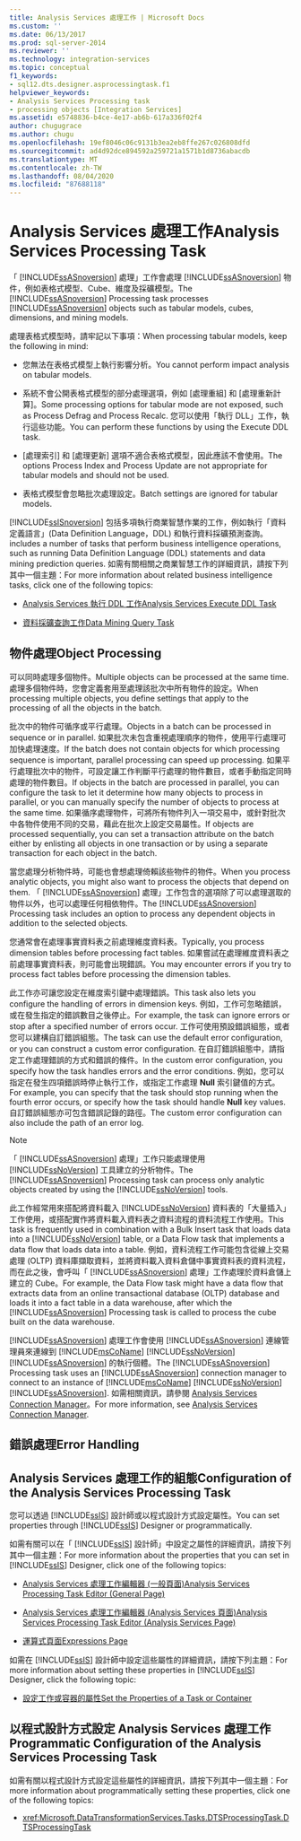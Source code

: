 ```yaml
---
title: Analysis Services 處理工作 | Microsoft Docs
ms.custom: ''
ms.date: 06/13/2017
ms.prod: sql-server-2014
ms.reviewer: ''
ms.technology: integration-services
ms.topic: conceptual
f1_keywords:
- sql12.dts.designer.asprocessingtask.f1
helpviewer_keywords:
- Analysis Services Processing task
- processing objects [Integration Services]
ms.assetid: e5748836-b4ce-4e17-ab6b-617a336f02f4
author: chugugrace
ms.author: chugu
ms.openlocfilehash: 19ef8046c06c9131b3ea2eb8ffe267c026808dfd
ms.sourcegitcommit: ad4d92dce894592a259721a1571b1d8736abacdb
ms.translationtype: MT
ms.contentlocale: zh-TW
ms.lasthandoff: 08/04/2020
ms.locfileid: "87688118"
---
```

# <a name="analysis-services-processing-task"></a><span data-ttu-id="b8722-102">Analysis Services 處理工作</span><span class="sxs-lookup"><span data-stu-id="b8722-102">Analysis Services Processing Task</span></span>
  <span data-ttu-id="b8722-103">「 [!INCLUDE[ssASnoversion](../../includes/ssasnoversion-md.md)] 處理」工作會處理 [!INCLUDE[ssASnoversion](../../includes/ssasnoversion-md.md)] 物件，例如表格式模型、Cube、維度及採礦模型。</span><span class="sxs-lookup"><span data-stu-id="b8722-103">The [!INCLUDE[ssASnoversion](../../includes/ssasnoversion-md.md)] Processing task processes [!INCLUDE[ssASnoversion](../../includes/ssasnoversion-md.md)] objects such as tabular models, cubes, dimensions, and mining models.</span></span>  
  
 <span data-ttu-id="b8722-104">處理表格式模型時，請牢記以下事項：</span><span class="sxs-lookup"><span data-stu-id="b8722-104">When processing tabular models, keep the following in mind:</span></span>  
  
-   <span data-ttu-id="b8722-105">您無法在表格式模型上執行影響分析。</span><span class="sxs-lookup"><span data-stu-id="b8722-105">You cannot perform impact analysis on tabular models.</span></span>  
  
-   <span data-ttu-id="b8722-106">系統不會公開表格式模型的部分處理選項，例如 [處理重組] 和 [處理重新計算]。</span><span class="sxs-lookup"><span data-stu-id="b8722-106">Some processing options for tabular mode are not exposed, such as Process Defrag and Process Recalc.</span></span> <span data-ttu-id="b8722-107">您可以使用「執行 DLL」工作，執行這些功能。</span><span class="sxs-lookup"><span data-stu-id="b8722-107">You can perform these functions by using the Execute DDL task.</span></span>  
  
-   <span data-ttu-id="b8722-108">[處理索引] 和 [處理更新] 選項不適合表格式模型，因此應該不會使用。</span><span class="sxs-lookup"><span data-stu-id="b8722-108">The options Process Index and Process Update are not appropriate for tabular models and should not be used.</span></span>  
  
-   <span data-ttu-id="b8722-109">表格式模型會忽略批次處理設定。</span><span class="sxs-lookup"><span data-stu-id="b8722-109">Batch settings are ignored for tabular models.</span></span>  
  
 [!INCLUDE[ssISnoversion](../../includes/ssisnoversion-md.md)] <span data-ttu-id="b8722-110">包括多項執行商業智慧作業的工作，例如執行「資料定義語言」(Data Definition Language，DDL) 和執行資料採礦預測查詢。</span><span class="sxs-lookup"><span data-stu-id="b8722-110">includes a number of tasks that perform business intelligence operations, such as running Data Definition Language (DDL) statements and data mining prediction queries.</span></span> <span data-ttu-id="b8722-111">如需有關相關之商業智慧工作的詳細資訊，請按下列其中一個主題：</span><span class="sxs-lookup"><span data-stu-id="b8722-111">For more information about related business intelligence tasks, click one of the following topics:</span></span>  
  
-   [<span data-ttu-id="b8722-112">Analysis Services 執行 DDL 工作</span><span class="sxs-lookup"><span data-stu-id="b8722-112">Analysis Services Execute DDL Task</span></span>](analysis-services-execute-ddl-task.md)  
  
-   [<span data-ttu-id="b8722-113">資料採礦查詢工作</span><span class="sxs-lookup"><span data-stu-id="b8722-113">Data Mining Query Task</span></span>](data-mining-query-task.md)  
  
## <a name="object-processing"></a><span data-ttu-id="b8722-114">物件處理</span><span class="sxs-lookup"><span data-stu-id="b8722-114">Object Processing</span></span>  
 <span data-ttu-id="b8722-115">可以同時處理多個物件。</span><span class="sxs-lookup"><span data-stu-id="b8722-115">Multiple objects can be processed at the same time.</span></span> <span data-ttu-id="b8722-116">處理多個物件時，您會定義套用至處理該批次中所有物件的設定。</span><span class="sxs-lookup"><span data-stu-id="b8722-116">When processing multiple objects, you define settings that apply to the processing of all the objects in the batch.</span></span>  
  
 <span data-ttu-id="b8722-117">批次中的物件可循序或平行處理。</span><span class="sxs-lookup"><span data-stu-id="b8722-117">Objects in a batch can be processed in sequence or in parallel.</span></span> <span data-ttu-id="b8722-118">如果批次未包含重視處理順序的物件，使用平行處理可加快處理速度。</span><span class="sxs-lookup"><span data-stu-id="b8722-118">If the batch does not contain objects for which processing sequence is important, parallel processing can speed up processing.</span></span> <span data-ttu-id="b8722-119">如果平行處理批次中的物件，可設定讓工作判斷平行處理的物件數目，或者手動指定同時處理的物件數目。</span><span class="sxs-lookup"><span data-stu-id="b8722-119">If objects in the batch are processed in parallel, you can configure the task to let it determine how many objects to process in parallel, or you can manually specify the number of objects to process at the same time.</span></span> <span data-ttu-id="b8722-120">如果循序處理物件，可將所有物件列入一項交易中，或針對批次中各物件使用不同的交易，藉此在批次上設定交易屬性。</span><span class="sxs-lookup"><span data-stu-id="b8722-120">If objects are processed sequentially, you can set a transaction attribute on the batch either by enlisting all objects in one transaction or by using a separate transaction for each object in the batch.</span></span>  
  
 <span data-ttu-id="b8722-121">當您處理分析物件時，可能也會想處理倚賴該些物件的物件。</span><span class="sxs-lookup"><span data-stu-id="b8722-121">When you process analytic objects, you might also want to process the objects that depend on them.</span></span> <span data-ttu-id="b8722-122">「 [!INCLUDE[ssASnoversion](../../includes/ssasnoversion-md.md)] 處理」工作包含的選項除了可以處理選取的物件以外，也可以處理任何相依物件。</span><span class="sxs-lookup"><span data-stu-id="b8722-122">The [!INCLUDE[ssASnoversion](../../includes/ssasnoversion-md.md)] Processing task includes an option to process any dependent objects in addition to the selected objects.</span></span>  
  
 <span data-ttu-id="b8722-123">您通常會在處理事實資料表之前處理維度資料表。</span><span class="sxs-lookup"><span data-stu-id="b8722-123">Typically, you process dimension tables before processing fact tables.</span></span> <span data-ttu-id="b8722-124">如果嘗試在處理維度資料表之前處理事實資料表，則可能會出現錯誤。</span><span class="sxs-lookup"><span data-stu-id="b8722-124">You may encounter errors if you try to process fact tables before processing the dimension tables.</span></span>  
  
 <span data-ttu-id="b8722-125">此工作亦可讓您設定在維度索引鍵中處理錯誤。</span><span class="sxs-lookup"><span data-stu-id="b8722-125">This task also lets you configure the handling of errors in dimension keys.</span></span> <span data-ttu-id="b8722-126">例如，工作可忽略錯誤，或在發生指定的錯誤數目之後停止。</span><span class="sxs-lookup"><span data-stu-id="b8722-126">For example, the task can ignore errors or stop after a specified number of errors occur.</span></span> <span data-ttu-id="b8722-127">工作可使用預設錯誤組態，或者您可以建構自訂錯誤組態。</span><span class="sxs-lookup"><span data-stu-id="b8722-127">The task can use the default error configuration, or you can construct a custom error configuration.</span></span> <span data-ttu-id="b8722-128">在自訂錯誤組態中，請指定工作處理錯誤的方式和錯誤的條件。</span><span class="sxs-lookup"><span data-stu-id="b8722-128">In the custom error configuration, you specify how the task handles errors and the error conditions.</span></span> <span data-ttu-id="b8722-129">例如，您可以指定在發生四項錯誤時停止執行工作，或指定工作處理 **Null** 索引鍵值的方式。</span><span class="sxs-lookup"><span data-stu-id="b8722-129">For example, you can specify that the task should stop running when the fourth error occurs, or specify how the task should handle **Null** key values.</span></span> <span data-ttu-id="b8722-130">自訂錯誤組態亦可包含錯誤記錄的路徑。</span><span class="sxs-lookup"><span data-stu-id="b8722-130">The custom error configuration can also include the path of an error log.</span></span>  
  
> [!NOTE]  
>  <span data-ttu-id="b8722-131">「 [!INCLUDE[ssASnoversion](../../includes/ssasnoversion-md.md)] 處理」工作只能處理使用 [!INCLUDE[ssNoVersion](../../includes/ssnoversion-md.md)] 工具建立的分析物件。</span><span class="sxs-lookup"><span data-stu-id="b8722-131">The [!INCLUDE[ssASnoversion](../../includes/ssasnoversion-md.md)] Processing task can process only analytic objects created by using the [!INCLUDE[ssNoVersion](../../includes/ssnoversion-md.md)] tools.</span></span>  
  
 <span data-ttu-id="b8722-132">此工作經常用來搭配將資料載入 [!INCLUDE[ssNoVersion](../../includes/ssnoversion-md.md)] 資料表的「大量插入」工作使用，或搭配實作將資料載入資料表之資料流程的資料流程工作使用。</span><span class="sxs-lookup"><span data-stu-id="b8722-132">This task is frequently used in combination with a Bulk Insert task that loads data into a [!INCLUDE[ssNoVersion](../../includes/ssnoversion-md.md)] table, or a Data Flow task that implements a data flow that loads data into a table.</span></span> <span data-ttu-id="b8722-133">例如，資料流程工作可能包含從線上交易處理 (OLTP) 資料庫擷取資料，並將資料載入資料倉儲中事實資料表的資料流程，而在此之後，會呼叫「 [!INCLUDE[ssASnoversion](../../includes/ssasnoversion-md.md)] 處理」工作處理於資料倉儲上建立的 Cube。</span><span class="sxs-lookup"><span data-stu-id="b8722-133">For example, the Data Flow task might have a data flow that extracts data from an online transactional database (OLTP) database and loads it into a fact table in a data warehouse, after which the [!INCLUDE[ssASnoversion](../../includes/ssasnoversion-md.md)] Processing task is called to process the cube built on the data warehouse.</span></span>  
  
 <span data-ttu-id="b8722-134">[!INCLUDE[ssASnoversion](../../includes/ssasnoversion-md.md)] 處理工作會使用 [!INCLUDE[ssASnoversion](../../includes/ssasnoversion-md.md)] 連線管理員來連線到 [!INCLUDE[msCoName](../../includes/msconame-md.md)] [!INCLUDE[ssNoVersion](../../includes/ssnoversion-md.md)] [!INCLUDE[ssASnoversion](../../includes/ssasnoversion-md.md)] 的執行個體。</span><span class="sxs-lookup"><span data-stu-id="b8722-134">The [!INCLUDE[ssASnoversion](../../includes/ssasnoversion-md.md)] Processing task uses an [!INCLUDE[ssASnoversion](../../includes/ssasnoversion-md.md)] connection manager to connect to an instance of [!INCLUDE[msCoName](../../includes/msconame-md.md)] [!INCLUDE[ssNoVersion](../../includes/ssnoversion-md.md)] [!INCLUDE[ssASnoversion](../../includes/ssasnoversion-md.md)].</span></span> <span data-ttu-id="b8722-135">如需相關資訊，請參閱 [Analysis Services Connection Manager](../connection-manager/analysis-services-connection-manager.md)。</span><span class="sxs-lookup"><span data-stu-id="b8722-135">For more information, see [Analysis Services Connection Manager](../connection-manager/analysis-services-connection-manager.md).</span></span>  
  
## <a name="error-handling"></a><span data-ttu-id="b8722-136">錯誤處理</span><span class="sxs-lookup"><span data-stu-id="b8722-136">Error Handling</span></span>  
  
## <a name="configuration-of-the-analysis-services-processing-task"></a><span data-ttu-id="b8722-137">Analysis Services 處理工作的組態</span><span class="sxs-lookup"><span data-stu-id="b8722-137">Configuration of the Analysis Services Processing Task</span></span>  
 <span data-ttu-id="b8722-138">您可以透過 [!INCLUDE[ssIS](../../includes/ssis-md.md)] 設計師或以程式設計方式設定屬性。</span><span class="sxs-lookup"><span data-stu-id="b8722-138">You can set properties through [!INCLUDE[ssIS](../../includes/ssis-md.md)] Designer or programmatically.</span></span>  
  
 <span data-ttu-id="b8722-139">如需有關可以在「 [!INCLUDE[ssIS](../../includes/ssis-md.md)] 設計師」中設定之屬性的詳細資訊，請按下列其中一個主題：</span><span class="sxs-lookup"><span data-stu-id="b8722-139">For more information about the properties that you can set in [!INCLUDE[ssIS](../../includes/ssis-md.md)] Designer, click one of the following topics:</span></span>  
  
-   [<span data-ttu-id="b8722-140">Analysis Services 處理工作編輯器 &#40;一般頁面&#41;</span><span class="sxs-lookup"><span data-stu-id="b8722-140">Analysis Services Processing Task Editor &#40;General Page&#41;</span></span>](../general-page-of-integration-services-designers-options.md)  
  
-   [<span data-ttu-id="b8722-141">Analysis Services 處理工作編輯器 &#40;Analysis Services 頁面&#41;</span><span class="sxs-lookup"><span data-stu-id="b8722-141">Analysis Services Processing Task Editor &#40;Analysis Services Page&#41;</span></span>](../analysis-services-processing-task-editor-analysis-services-page.md)  
  
-   [<span data-ttu-id="b8722-142">運算式頁面</span><span class="sxs-lookup"><span data-stu-id="b8722-142">Expressions Page</span></span>](../expressions/expressions-page.md)  
  
 <span data-ttu-id="b8722-143">如需在 [!INCLUDE[ssIS](../../includes/ssis-md.md)] 設計師中設定這些屬性的詳細資訊，請按下列主題：</span><span class="sxs-lookup"><span data-stu-id="b8722-143">For more information about setting these properties in [!INCLUDE[ssIS](../../includes/ssis-md.md)] Designer, click the following topic:</span></span>  
  
-   [<span data-ttu-id="b8722-144">設定工作或容器的屬性</span><span class="sxs-lookup"><span data-stu-id="b8722-144">Set the Properties of a Task or Container</span></span>](../set-the-properties-of-a-task-or-container.md)  
  
## <a name="programmatic-configuration-of-the-analysis-services-processing-task"></a><span data-ttu-id="b8722-145">以程式設計方式設定 Analysis Services 處理工作</span><span class="sxs-lookup"><span data-stu-id="b8722-145">Programmatic Configuration of the Analysis Services Processing Task</span></span>  
 <span data-ttu-id="b8722-146">如需有關以程式設計方式設定這些屬性的詳細資訊，請按下列其中一個主題：</span><span class="sxs-lookup"><span data-stu-id="b8722-146">For more information about programmatically setting these properties, click one of the following topics:</span></span>  
  
-   <xref:Microsoft.DataTransformationServices.Tasks.DTSProcessingTask.DTSProcessingTask>  
  
  
